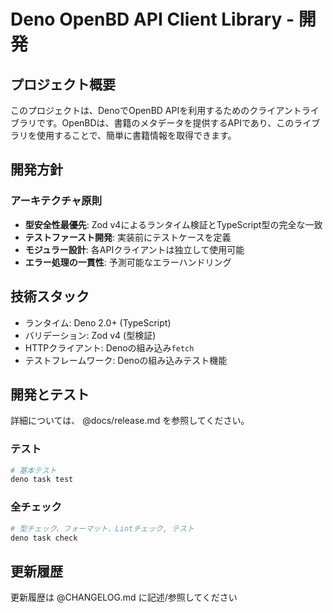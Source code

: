 # Deno OpenBD API Client Library - 開発

## プロジェクト概要

このプロジェクトは、DenoでOpenBD
APIを利用するためのクライアントライブラリです。OpenBDは、書籍のメタデータを提供するAPIであり、このライブラリを使用することで、簡単に書籍情報を取得できます。

## 開発方針

### アーキテクチャ原則

- **型安全性最優先**: Zod v4によるランタイム検証とTypeScript型の完全な一致
- **テストファースト開発**: 実装前にテストケースを定義
- **モジュラー設計**: 各APIクライアントは独立して使用可能
- **エラー処理の一貫性**: 予測可能なエラーハンドリング

## 技術スタック

- ランタイム: Deno 2.0+ (TypeScript)
- バリデーション: Zod v4 (型検証)
- HTTPクライアント: Denoの組み込み`fetch`
- テストフレームワーク: Denoの組み込みテスト機能

## 開発とテスト

詳細については、 @docs/release.md を参照してください。

### テスト

```bash
# 基本テスト
deno task test
```

### 全チェック

```bash
# 型チェック、フォーマット、Lintチェック, テスト
deno task check
```

## 更新履歴

更新履歴は @CHANGELOG.md に記述/参照してください
